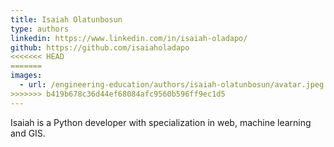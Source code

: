```yaml
---
title: Isaiah Olatunbosun
type: authors
linkedin: https://www.linkedin.com/in/isaiah-oladapo/
github: https://github.com/isaiaholadapo
<<<<<<< HEAD
=======
images:
  - url: /engineering-education/authors/isaiah-olatunbosun/avatar.jpeg 
>>>>>>> b419b678c36d44ef68084afc9560b596ff9ec1d5
---
```


Isaiah is a Python developer with specialization in web, machine learning and GIS. 
